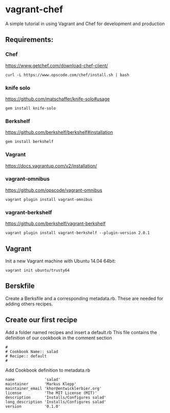 vagrant-chef
============

A simple tutorial in using Vagrant and Chef for development and production

## Requirements:

### Chef
https://www.getchef.com/download-chef-client/
```
curl -L https://www.opscode.com/chef/install.sh | bash
```

### knife solo
https://github.com/matschaffer/knife-solo#usage
```
gem install knife-solo
```

### Berkshelf
https://github.com/berkshelf/berkshelf#installation
```
gem install berkshelf
```

### Vagrant
https://docs.vagrantup.com/v2/installation/

### vagrant-omnibus
https://github.com/opscode/vagrant-omnibus
```
vagrant plugin install vagrant-omnibus
```

### vagrant-berkshelf
https://github.com/berkshelf/vagrant-berkshelf
```
vagrant plugin install vagrant-berkshelf --plugin-version 2.0.1
```

## Vagrant

Init a new Vagrant machine with Ubuntu 14.04 64bit:
```
vagrant init ubuntu/trusty64
```

## Berskfile

Create a Berksfile and a corresponding metadata.rb.
These are needed for adding others recipes.

## Create our first recipe

Add a folder named recipes and insert a default.rb
This file contains the definition of our cookbook in the comment section
```
#
# Cookbook Name:: salad
# Recipe:: default
#
```

Add Cookbook definition to metadata.rb
```
name             'salad'
maintainer       'Markus Klepp'
maintainer_email 'khor@entwicklerbier.org'
license          'The MIT License (MIT)'
description      'Installs/Configures salad'
long_description 'Installs/Configures salad'
version          '0.1.0'
```

